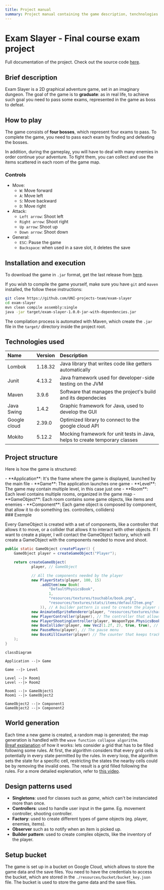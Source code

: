 ```yaml
---
title: Project manual
summary: Project manual containing the game description, tenchnologies used, how to compile, how to win
---
```


# __Exam Slayer - Final course exam project__

Full documentation of the project. Check out the source code [here](https://github.com/UNI-projects-team/exam-slayer).

## Brief description

Exam Slayer is a 2D graphical adventure game, set in an imaginary dungeon. The goal of the game is to __graduate__: as in real life,
to achieve such goal you need to pass some exams, represented in the game as boss to defeat.

## How to play
The game consists of __four bosses__, which represent four exams to pass. To complete the game, you need to pass each exam by finding and defeating the bosses. 

In addition, during the gameplay, you will have to deal with many enemies in order continue your adventure. To fight them, you can collect and use the items scattered in each room of the game map.

### Controls 
 - Move:
    - `W`: Move forward
    - `A`: Move left
    - `S`: Move backward
    - `D`: Move right
- Attack:
    - `Left arrow`: Shoot left
    - `Right arrow`: Shoot right
    - `Up arrow`: Shoot up
    - `Down arrow`: Shoot down
- General:
    - `ESC`: Pause the game
    - `Backspace`: when used in a save slot, it deletes the save 

    

## Installation and execution
To download the game in `.jar` format, get the last release from [here](https://github.com/UNI-projects-team/exam-slayer).

If you wish to compile the game yourself, make sure you have `git` and `maven` installed, the follow these instructions:
```bash
git clone https://github.com/UNI-projects-team/exam-slayer
cd exam-slayer
mvn clean compile assembly:single
java -jar target/exam-slayer-1.0.0-jar-with-dependencies.jar
```
The compilation process is automated with Maven, which create the `.jar` file in the `target/` directory inside the project root.

## Technologies used

| Name         | Version | Description                                                                 |
| :----------- | :------ | :-------------------------------------------------------------------------- |
| Lombok       | 1.18.32 | Java library that writes code like getters automatically                    |
| Junit        | 4.13.2  | Java framework used for developer-side testing on the JVM                   |
| Maven        | 3.9.6   | Software that manages the project's build and its dependecies               |
| Java Swing   | 1.4.2   | Graphic framework for Java, used to develop the GUI                         |
| Google cloud | 2.39.0  | Optimized library to connect to the google cloud API                        |
| Mokito       | 5.12.2  | Mocking framework for unit tests in Java, helps to create temporary classes |

## Project structure
Here is how the game is structured:
<div class="grid" markdown>

<div markdown>
- **Application**: It's the frame where the game is displayed, launched by the main file
- **Game**: The application launches one game
- **Level**: The game may contain multiple level, in this case just one
- **Room**: Each level contains multiple rooms, organized in the game map
- **GameObject**: Each room contains some game objects, like items and enemies
- **Component**: Each game object is composed by component, that allow it to do something (es. controllers, colliders)
<br>
### Exemple

Every GameObject is created with a set of components, like a controller that allows it to move, or a collider that allows it to interact with other objects.
If I want to create a player, I will contact the GameObject factory, which will create a GameObject with the components needed to move and shoot.

```java
public static GameObject createPlayer() {
    GameObject player = createGameObject("Player");

    return createGameObject(
            player, // GameObject   

            // All the components needed by the player
            new PlayerStats(player, 100, 15) 
                .addItem(new Book(
                    "DefaultPhysicsBook",
                    1,
                    "resources/textures/touchable/book.png",
                    "resources/textures/stats/items/defaultItem.png"
                )), // A builder pattern is used to create the player stats
            new AnimatedSpriteRenderer(player, "resources/textures/characters/MainCharacter.png", 32, 32, 1), // The sprite renderer
            new PlayerController(player), // The controller that allows the player to move
            new PlayerShootingController(player, WeaponType.PhysicsBook), // The controller that allows the player to shoot
            new BoxCollider(player, new Vec2(1.2f, 2), true, true), // The collider that allows the player to interact with other objects
            new PauseMenu(player), // The pause menu
            new BossKillCounter(player) // The counter that keeps track of the bosses killed
    );
}
```
</div>

``` mermaid 
classDiagram

Application --|> Game

Game --|> Level

Level --|> Room1
Level --|> Room2

Room1 --|> GameObject1
Room1 --|> GameObject2

GameObject2 --|> Component1
GameObject2 --|> Component2
```
</div>


## World generation
Each time a new game is created, a random map is generated; the map generation is handled with the `wave function collapse algorithm`. <br/> <u>Breaf explanation</u> of how it works: lets consider a grid that has to be filled following some rules. At first, the algorithm considers that every grid cells is potentially in every state permitted by the rules. In every loop, the algorithm sets the state for a specific cell, restricting the states the nearby cells could be by removing the invalid ones. The result is a grid filled following the rules.
For a more detailed explenation, refer to [this video](https://www.youtube.com/watch?v=2SuvO4Gi7uY&t=31s&pp=ygUXd2F2ZSBjb2xsYXBzZSBhbGdvcml0aG0%3D).

## Design patterns used
- **Singletons**: used for classes such as *game*, which can't be instanciated more than once.
- **Controllers**: used to handle user input in the game. Eg. movement controller, shooting controller.
- **Factory**: used to create different types of game objects (eg. player, enemies, items).
- **Observer** such as to notify when an item is picked up.
- **Builder pattern**: used to create complex objects, like the inventory of the player.

## Setup bucket
The game is set up in a bucket on Google Cloud, which allows to store the game data and the save files. You need to have the credentials to access the bucket, which are stored in the `./resources/bucket/bucket_key.json` file. The bucket is used to store the game data and the save files.

